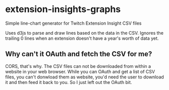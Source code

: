 # extension-insights-graphs
Simple line-chart generator for Twitch Extension Insight CSV files

Uses d3js to parse and draw lines based on the data in the CSV. Ignores the trailing 0 lines when an extension doesn't have a year's worth of data yet.

## Why can't it OAuth and fetch the CSV for me?
CORS, that's why. The CSV files can not be downloaded from within a website in your web browser. While you can OAuth and get a list of CSV files, you can't donwload them as website, you'd need the user to download it and then feed it back to you. So I just left out the OAuth bit.
